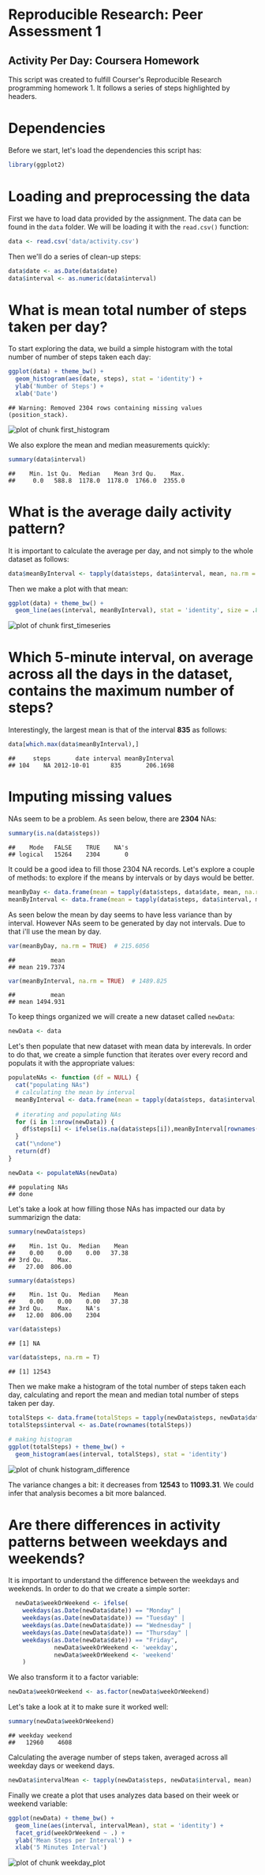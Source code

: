 # Reproducible Research: Peer Assessment 1

## Activity Per Day: Coursera Homework
This script was created to fulfill Courser's Reproducible Research programming homework 1. It follows a series of steps highlighted by headers.

# Dependencies

Before we start, let's load the dependencies this script has:


```r
library(ggplot2)
```

# Loading and preprocessing the data

First we have to load data provided by the assignment. The data can be found in the `data` folder. We will be loading it with the `read.csv()` function: 


```r
data <- read.csv('data/activity.csv')
```

Then we'll do a series of clean-up steps:


```r
data$date <- as.Date(data$date)
data$interval <- as.numeric(data$interval)
```

# What is mean total number of steps taken per day?

To start exploring the data, we build a simple histogram with the total number of number of steps taken each day:


```r
ggplot(data) + theme_bw() +
  geom_histogram(aes(date, steps), stat = 'identity') +
  ylab('Number of Steps') +
  xlab('Date')
```

```
## Warning: Removed 2304 rows containing missing values (position_stack).
```

![plot of chunk first_histogram](figure/first_histogram-1.png) 

We also explore the mean and median measurements quickly: 


```r
summary(data$interval)
```

```
##    Min. 1st Qu.  Median    Mean 3rd Qu.    Max. 
##     0.0   588.8  1178.0  1178.0  1766.0  2355.0
```

# What is the average daily activity pattern?

It is important to calculate the average per day, and not simply to the whole dataset as follows:


```r
data$meanByInterval <- tapply(data$steps, data$interval, mean, na.rm = TRUE)
```

Then we make a plot with that mean: 


```r
ggplot(data) + theme_bw() + 
  geom_line(aes(interval, meanByInterval), stat = 'identity', size = .8)
```

![plot of chunk first_timeseries](figure/first_timeseries-1.png) 

# Which 5-minute interval, on average across all the days in the dataset, contains the maximum number of steps?

Interestingly, the largest mean is that of the interval **835** as follows:


```r
data[which.max(data$meanByInterval),]
```

```
##     steps       date interval meanByInterval
## 104    NA 2012-10-01      835       206.1698
```

# Imputing missing values

NAs seem to be a problem. As seen below, there are **2304** NAs:


```r
summary(is.na(data$steps))
```

```
##    Mode   FALSE    TRUE    NA's 
## logical   15264    2304       0
```

It could be a good idea to fill those 2304 NA records. Let's explore a couple of methods: to explore if the means by intervals or by days would be better.


```r
meanByDay <- data.frame(mean = tapply(data$steps, data$date, mean, na.rm = TRUE))
meanByInterval <- data.frame(mean = tapply(data$steps, data$interval, mean, na.rm = TRUE))
```

As seen below the mean by day seems to have less variance than by interval. However NAs seem to be generated by day not intervals. Due to that i'll use the mean by day.


```r
var(meanByDay, na.rm = TRUE)  # 215.6056
```

```
##          mean
## mean 219.7374
```

```r
var(meanByInterval, na.rm = TRUE)  # 1489.825
```

```
##          mean
## mean 1494.931
```

To keep things organized we will create a new dataset called `newData`: 


```r
newData <- data
```
Let's then populate that new dataset with mean data by interevals. In order to do that, we create a simple function that iterates over every record and populats it with the appropriate values:


```r
populateNAs <- function (df = NULL) {
  cat("populating NAs")
  # calculating the mean by interval
  meanByInterval <- data.frame(mean = tapply(data$steps, data$interval, mean, na.rm = TRUE))
  
  # iterating and populating NAs
  for (i in 1:nrow(newData)) {
    df$steps[i] <- ifelse(is.na(data$steps[i]),meanByInterval[rownames(meanByInterval) == data$interval[i],],data$steps[i])
  }
  cat("\ndone")
  return(df)
}

newData <- populateNAs(newData)
```

```
## populating NAs
## done
```

Let's take a look at how filling those NAs has impacted our data by summarizign the data:


```r
summary(newData$steps)
```

```
##    Min. 1st Qu.  Median    Mean 
##    0.00    0.00    0.00   37.38 
## 3rd Qu.    Max. 
##   27.00  806.00
```

```r
summary(data$steps)
```

```
##    Min. 1st Qu.  Median    Mean 
##    0.00    0.00    0.00   37.38 
## 3rd Qu.    Max.    NA's 
##   12.00  806.00    2304
```

```r
var(data$steps)  
```

```
## [1] NA
```

```r
var(data$steps, na.rm = T)  
```

```
## [1] 12543
```

Then we make make a histogram of the total number of steps taken each day, calculating and report the mean and median total number of steps taken per day.


```r
totalSteps <- data.frame(totalSteps = tapply(newData$steps, newData$date, sum))
totalSteps$interval <- as.Date(rownames(totalSteps))

# making histogram
ggplot(totalSteps) + theme_bw() +
  geom_histogram(aes(interval, totalSteps), stat = 'identity')
```

![plot of chunk histogram_difference](figure/histogram_difference-1.png) 

The variance changes a bit: it decreases from **12543** to **11093.31**. We could infer that analysis becomes a bit more balanced.


# Are there differences in activity patterns between weekdays and weekends?

It is important to understand the difference between the weekdays and weekends. In order to do that we create a simple sorter:


```r
  newData$weekOrWeekend <- ifelse(
    weekdays(as.Date(newData$date)) == "Monday" |
    weekdays(as.Date(newData$date)) == "Tuesday" |
    weekdays(as.Date(newData$date)) == "Wednesday" |
    weekdays(as.Date(newData$date)) == "Thursday" |
    weekdays(as.Date(newData$date)) == "Friday",
             newData$weekOrWeekend <- 'weekday',
             newData$weekOrWeekend <- 'weekend'
    )
```

We also transform it to a factor variable:

```r
newData$weekOrWeekend <- as.factor(newData$weekOrWeekend)
```

Let's take a look at it to make sure it worked well:

```r
summary(newData$weekOrWeekend)
```

```
## weekday weekend 
##   12960    4608
```

Calculating the average number of steps taken, averaged across all weekday days or weekend days.

```r
newData$intervalMean <- tapply(newData$steps, newData$interval, mean)
```

Finally we create a plot that uses analyzes data based on their week or weekend variable:


```r
ggplot(newData) + theme_bw() +
  geom_line(aes(interval, intervalMean), stat = 'identity') + 
  facet_grid(weekOrWeekend ~ .) + 
  ylab('Mean Steps per Interval') + 
  xlab('5 Minutes Interval')
```

![plot of chunk weekday_plot](figure/weekday_plot-1.png) 

